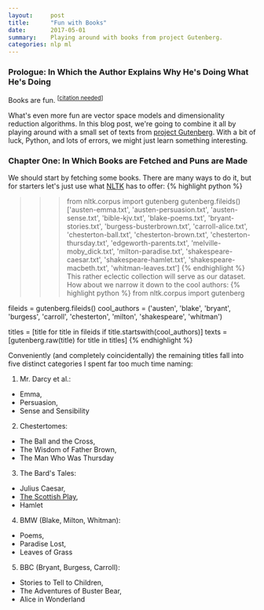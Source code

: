 ```yaml
---
layout:     post
title:      "Fun with Books"
date:       2017-05-01
summary:    Playing around with books from project Gutenberg.
categories: nlp ml
---
```


### Prologue: In Which the Author Explains Why He's Doing What He's Doing

Books are fun. <sup>[[citation needed](https://xkcd.com/285)]</sup> 

What's even more fun are vector space models and dimensionality reduction algorithms. In this blog post, we're going to combine it all by playing around with a small set of texts from [project Gutenberg](http://www.gutenberg.org/). With a bit of luck, Python, and lots of errors, we might just learn something interesting.

### Chapter One: In Which Books are Fetched and Puns are Made
We should start by fetching some books. There are many ways to do it, but for starters let's just use what [NLTK](http://www.nltk.org/) has to offer: 
{% highlight python %}
>>> from nltk.corpus import gutenberg
>>> gutenberg.fileids()
['austen-emma.txt', 'austen-persuasion.txt', 'austen-sense.txt',
 'bible-kjv.txt', 'blake-poems.txt', 'bryant-stories.txt',
 'burgess-busterbrown.txt', 'carroll-alice.txt', 'chesterton-ball.txt',
 'chesterton-brown.txt', 'chesterton-thursday.txt', 'edgeworth-parents.txt',
 'melville-moby_dick.txt', 'milton-paradise.txt', 'shakespeare-caesar.txt',
 'shakespeare-hamlet.txt', 'shakespeare-macbeth.txt', 'whitman-leaves.txt']
{% endhighlight %}
This rather eclectic collection will serve as our dataset. How about we narrow it down to the cool authors:
{% highlight python %}
from nltk.corpus import gutenberg

fileids = gutenberg.fileids() 
cool_authors = ('austen', 'blake', 'bryant',
                'burgess', 'carroll', 'chesterton',
                'milton', 'shakespeare', 'whitman')

titles = [title for title in fileids if title.startswith(cool_authors)]
texts = [gutenberg.raw(title) for title in titles] 
{% endhighlight %}

Conveniently (and completely coincidentally) the remaining titles fall into five distinct categories I spent far too much time naming:
1. Mr. Darcy et al.:
* Emma,
* Persuasion,
* Sense and Sensibility
2. Chestertomes:
* The Ball and the Cross,
* The Wisdom of Father Brown,
* The Man Who Was Thursday
3. The Bard's Tales:
* Julius Caesar,
* [The Scottish Play](https://www.youtube.com/watch?v=h--HR7PWfp0),
* Hamlet
4. BMW (Blake, Milton, Whitman):
* Poems,
* Paradise Lost,
* Leaves of Grass
5. BBC (Bryant, Burgess, Carroll):
* Stories to Tell to Children,
* The Adventures of Buster Bear,
* Alice in Wonderland   
